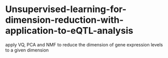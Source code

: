 # Unsupervised-learning-for-dimension-reduction-with-application-to-eQTL-analysis
apply VQ, PCA and NMF to reduce the dimension of gene expression levels to a given dimension 
